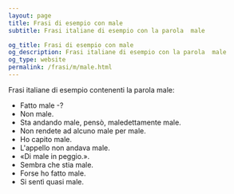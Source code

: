 ```yaml
---
layout: page
title: Frasi di esempio con male 
subtitle: Frasi italiane di esempio con la parola  male

og_title: Frasi di esempio con male 
og_description: Frasi italiane di esempio con la parola  male
og_type: website
permalink: /frasi/m/male.html
---
```


Frasi italiane di esempio contenenti la parola male:


- Fatto male -?
- Non male.
- Sta andando male, pensò, maledettamente male.
- Non rendete ad alcuno male per male.
- Ho capito male.
- L'appello non andava male.
- «Di male in peggio.».
- Sembra che stia male.
- Forse ho fatto male.
- Si sentì quasi male.
